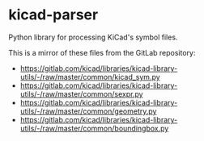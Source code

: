 kicad-parser
============

Python library for processing KiCad's symbol files.

This is a mirror of these files from the GitLab repository:

* https://gitlab.com/kicad/libraries/kicad-library-utils/-/raw/master/common/kicad_sym.py
* https://gitlab.com/kicad/libraries/kicad-library-utils/-/raw/master/common/sexpr.py
* https://gitlab.com/kicad/libraries/kicad-library-utils/-/raw/master/common/geometry.py
* https://gitlab.com/kicad/libraries/kicad-library-utils/-/raw/master/common/boundingbox.py
